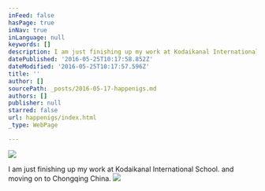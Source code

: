 ```yaml
---
inFeed: false
hasPage: true
inNav: true
inLanguage: null
keywords: []
description: I am just finishing up my work at Kodaikanal International School. and moving on to Chongqing China.
datePublished: '2016-05-25T10:17:58.852Z'
dateModified: '2016-05-25T10:17:57.596Z'
title: ''
author: []
sourcePath: _posts/2016-05-17-happenigs.md
authors: []
publisher: null
starred: false
url: happenigs/index.html
_type: WebPage

---
```

![](https://the-grid-user-content.s3-us-west-2.amazonaws.com/f5dd469f-ea52-41aa-b811-0ac190597a06.jpg)

I am just finishing up my work at Kodaikanal International School. and moving on to Chongqing China.
![](https://the-grid-user-content.s3-us-west-2.amazonaws.com/ec71aa30-e706-48f3-84b9-4e2217c3c59f.jpg)